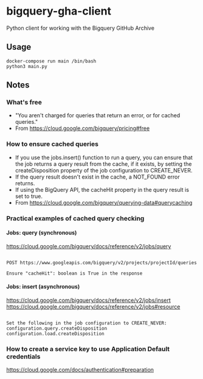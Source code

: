 # bigquery-gha-client
Python client for working with the Bigquery GitHub Archive

## Usage
```
docker-compose run main /bin/bash
python3 main.py
```

## Notes
### What's free
* "You aren't charged for queries that return an error, or for cached queries."
* From https://cloud.google.com/bigquery/pricing#free

### How to ensure cached queries
* If you use the jobs.insert() function to run a query, you can ensure that the job returns a query result from the cache, if it exists, by setting the createDisposition property of the job configuration to CREATE_NEVER.
 * If the query result doesn't exist in the cache, a NOT_FOUND error returns.
* If using the BigQuery API, the cacheHit property in the query result is set to true.
* From https://cloud.google.com/bigquery/querying-data#querycaching

### Practical examples of cached query checking
#### Jobs: query (synchronous)
https://cloud.google.com/bigquery/docs/reference/v2/jobs/query
```

POST https://www.googleapis.com/bigquery/v2/projects/projectId/queries

Ensure "cacheHit": boolean is True in the response
```

#### Jobs: insert (asynchronous)
https://cloud.google.com/bigquery/docs/reference/v2/jobs/insert
https://cloud.google.com/bigquery/docs/reference/v2/jobs#resource
```

Set the following in the job configuration to CREATE_NEVER:
configuration.query.createDisposition
configuration.load.createDisposition
```

### How to create a service key to use Application Default credentials
https://cloud.google.com/docs/authentication#preparation
